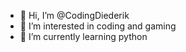 - 👋 Hi, I’m @CodingDiederik
- 👀 I’m interested in coding and gaming
- 🌱 I’m currently learning python
